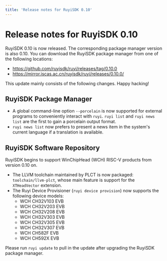```yaml
---
title: 'Release notes for RuyiSDK 0.10'
---
```


# Release notes for RuyiSDK 0.10

RuyiSDK 0.10 is now released. The corresponding package manager version is also 0.10.
You can download the RuyiSDK package manager from one of the following locations:

* https://github.com/ruyisdk/ruyi/releases/tag/0.10.0
* https://mirror.iscas.ac.cn/ruyisdk/ruyi/releases/0.10.0/

This update mainly consists of the following changes. Happy hacking!

## RuyiSDK Package Manager

* A global command-line option `--porcelain` is now supported for external programs to conveniently interact with `ruyi`. `ruyi list` and `ruyi news list` are the first to gain a porcelain output format.
* `ruyi news list` now prefers to present a news item in the system's current language if a translation is available.

## RuyiSDK Software Repository

RuyiSDK begins to support WinChipHead (WCH) RISC-V products from version 0.10 on.

* The LLVM toolchain maintained by PLCT is now packaged: `toolchain/llvm-plct`, whose main feature is support for the `XTHeadVector` extension.
* The Ruyi Device Provisioner (`ruyi device provision`) now supports the following device models:
    * WCH CH32V103 EVB
    * WCH CH32V203 EVB
    * WCH CH32V208 EVB
    * WCH CH32V303 EVB
    * WCH CH32V305 EVB
    * WCH CH32V307 EVB
    * WCH CH582F EVB
    * WCH CH592X EVB

Please run `ruyi update` to pull in the update after upgrading the RuyiSDK
package manager.
